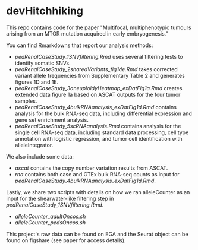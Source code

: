 # devHitchhiking
This repo contains code for the paper "Multifocal, multiphenotypic tumours arising from an MTOR mutation acquired in early embryogenesis."

You can find Rmarkdowns that report our analysis methods:
- *pedRenalCaseStudy_1SNVfiltering.Rmd* uses several filtering tests to identify somatic SNVs.
- *pedRenalCaseStudy_2sharedVariants_fig1de.Rmd* takes corrected variant allele frequencies from Supplementary Table 2 and generates figures 1D and 1E.
- *pedRenalCaseStudy_3aneuploidyHeatmap_exDatFig1a.Rmd* creates extended data figure 1a based on ASCAT outputs for the four tumor samples.
- *pedRenalCaseStudy_4bulkRNAanalysis_exDatFig1d.Rmd* contains analysis for the bulk RNA-seq data, including differential expression and gene set enrichment analysis.
- *pedRenalCaseStudy_5scRNAanalysis.Rmd* contains analysis for the single cell RNA-seq data, including standard data processing, cell type annotation with logistic regression, and tumor cell identification with alleleIntegrator.

We also include some data:
- *ascat* contains the copy number variation results from ASCAT.
- *rna* contains both case and GTEx bulk RNA-seq counts as input for *pedRenalCaseStudy_4bulkRNAanalysis_exDatFig1d.Rmd*.

Lastly, we share two scripts with details on how we ran alleleCounter as an input for the shearwater-like filtering step in *pedRenalCaseStudy_1SNVfiltering.Rmd*.
- *alleleCounter_adultOncos.sh*
- *alleleCounter_pedsOncos.sh*

This project's raw data can be found on EGA and the Seurat object can be found on figshare (see paper for access details).

  


  
